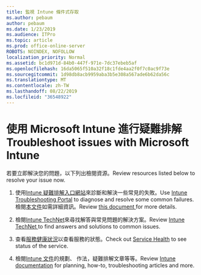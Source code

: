 ```yaml
---
title: 監視 Intune 條件式存取
ms.author: pebaum
author: pebaum
ms.date: 1/23/2019
ms.audience: ITPro
ms.topic: article
ms.prod: office-online-server
ROBOTS: NOINDEX, NOFOLLOW
localization_priority: Normal
ms.assetid: bc1d971d-84b0-447f-971e-7dc37ebeb5af
ms.openlocfilehash: 16da5065f510a32f18c1fde4aa2f0f7c0ac9f73e
ms.sourcegitcommit: 1d98db8acb9959aba3b5e308a567ade6b62da56c
ms.translationtype: MT
ms.contentlocale: zh-TW
ms.lasthandoff: 08/22/2019
ms.locfileid: "36548922"
---
```

# <a name="troubleshoot-issues-with-microsoft-intune"></a><span data-ttu-id="040c8-102">使用 Microsoft Intune 進行疑難排解</span><span class="sxs-lookup"><span data-stu-id="040c8-102">Troubleshoot issues with Microsoft Intune</span></span>

<span data-ttu-id="040c8-103">若要立即解決您的問題，以下列出檢閱資源。</span><span class="sxs-lookup"><span data-stu-id="040c8-103">Review resources listed below to resolve your issue now.</span></span>
  
1. <span data-ttu-id="040c8-104">使用[Intune 疑難排解入口網站](https://devicemanagement.microsoft.com/#blade/Microsoft_Intune_DeviceSettings/TroubleshootBlade)來診斷和解決一些常見的失敗。</span><span class="sxs-lookup"><span data-stu-id="040c8-104">Use [Intune Troubleshooting Portal](https://devicemanagement.microsoft.com/#blade/Microsoft_Intune_DeviceSettings/TroubleshootBlade) to diagnose and resolve some common failures.</span></span> <span data-ttu-id="040c8-105">檢閱[本文件](https://docs.microsoft.com/intune/help-desk-operators)如需詳細資訊。</span><span class="sxs-lookup"><span data-stu-id="040c8-105">Review [this document ](https://docs.microsoft.com/intune/help-desk-operators)for more details.</span></span>
    
2. <span data-ttu-id="040c8-106">檢閱[Intune TechNet](https://social.technet.microsoft.com/forums/home?forum=microsoftintuneprod)來尋找解答與常見問題的解決方案。</span><span class="sxs-lookup"><span data-stu-id="040c8-106">Review [Intune TechNet ](https://social.technet.microsoft.com/forums/home?forum=microsoftintuneprod)to find answers and solutions to common issues.</span></span>
    
3. <span data-ttu-id="040c8-107">查看[服務健康狀況](https://portal.office.com/AdminPortal/Home#/servicehealth)以查看服務的狀態。</span><span class="sxs-lookup"><span data-stu-id="040c8-107">Check out [Service Health](https://portal.office.com/AdminPortal/Home#/servicehealth) to see status of the service.</span></span> 
    
4. <span data-ttu-id="040c8-108">檢閱[Intune 文件](https://docs.microsoft.com/intune/)的規劃、 作法，疑難排解文章等等。</span><span class="sxs-lookup"><span data-stu-id="040c8-108">Review [Intune documentation](https://docs.microsoft.com/intune/) for planning, how-to, troubleshooting articles and more.</span></span> 
    

